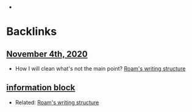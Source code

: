 - 

# Backlinks
## [November 4th, 2020](<November 4th, 2020.md>)
- How I will clean what's not the main point? [Roam's writing structure](<Roam's writing structure.md>)

## [information block](<information block.md>)
- Related: [Roam's writing structure](<Roam's writing structure.md>)

